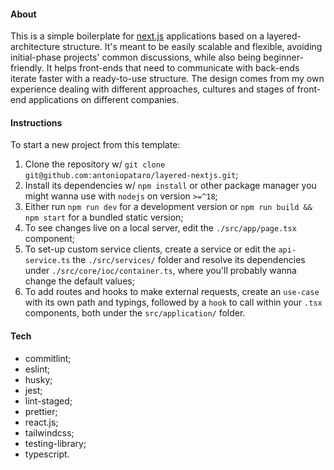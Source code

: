 #### About
This is a simple boilerplate for [next.js](https://nextjs.org/) applications based on a layered-architecture structure. It's meant to be easily scalable and flexible, avoiding initial-phase projects' common discussions, while also being beginner-friendly. It helps front-ends that need to communicate with back-ends iterate faster with a ready-to-use structure. The design comes from my own experience dealing with different approaches, cultures and stages of front-end applications on different companies.

#### Instructions
To start a new project from this template:

1. Clone the repository w/ `git clone git@github.com:antoniopataro/layered-nextjs.git`;
2. Install its dependencies w/ `npm install` or other package manager you might wanna use with `nodejs` on version `>=^18`;
3. Either run `npm run dev` for a development version or `npm run build && npm start` for a bundled static version;
4. To see changes live on a local server, edit the `./src/app/page.tsx` component;
5. To set-up custom service clients, create a service or edit the `api-service.ts` the `./src/services/` folder and resolve its dependencies under `./src/core/ioc/container.ts`, where you'll probably wanna change the default values;
6. To add routes and hooks to make external requests, create an `use-case` with its own path and typings, followed by a `hook` to call within your `.tsx` components, both under the `src/application/` folder.

#### Tech
- commitlint;
- eslint;
- husky;
- jest;
- lint-staged;
- prettier;
- react.js;
- tailwindcss;
- testing-library;
- typescript.
